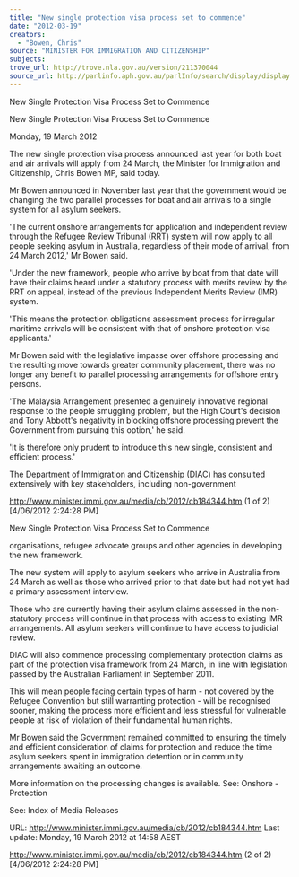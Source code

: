 ```yaml
---
title: "New single protection visa process set to commence"
date: "2012-03-19"
creators:
  - "Bowen, Chris"
source: "MINISTER FOR IMMIGRATION AND CITIZENSHIP"
subjects:
trove_url: http://trove.nla.gov.au/version/211370044
source_url: http://parlinfo.aph.gov.au/parlInfo/search/display/display.w3p;query=Id%3A%22media/pressrel/1688941%22
---
```


 New Single Protection Visa Process Set to Commence

 New Single Protection Visa  Process Set to Commence

 Monday, 19 March 2012

 The new single protection visa process announced last year for both  boat and air arrivals will apply from 24 March, the Minister for  Immigration and Citizenship, Chris Bowen MP, said today.

 Mr Bowen announced in November last year that the government  would be changing the two parallel processes for boat and air arrivals  to a single system for all asylum seekers.

 'The current onshore arrangements for application and independent  review through the Refugee Review Tribunal (RRT) system will now  apply to all people seeking asylum in Australia, regardless of their  mode of arrival, from 24 March 2012,' Mr Bowen said.

 'Under the new framework, people who arrive by boat from that date  will have their claims heard under a statutory process with merits  review by the RRT on appeal, instead of the previous Independent  Merits Review (IMR) system.

 'This means the protection obligations assessment process for irregular  maritime arrivals will be consistent with that of onshore protection visa  applicants.'

 Mr Bowen said with the legislative impasse over offshore processing  and the resulting move towards greater community placement, there  was no longer any benefit to parallel processing arrangements for  offshore entry persons.

 'The Malaysia Arrangement presented a genuinely innovative regional  response to the people smuggling problem, but the High Court's  decision and Tony Abbott's negativity in blocking offshore processing  prevent the Government from pursuing this option,' he said.

 'It is therefore only prudent to introduce this new single, consistent and  efficient process.'

 The Department of Immigration and Citizenship (DIAC) has consulted  extensively with key stakeholders, including non-government 

 http://www.minister.immi.gov.au/media/cb/2012/cb184344.htm (1 of 2) [4/06/2012 2:24:28 PM]

 New Single Protection Visa Process Set to Commence

 organisations, refugee advocate groups and other agencies in  developing the new framework.

 The new system will apply to asylum seekers who arrive in Australia  from 24 March as well as those who arrived prior to that date but had  not yet had a primary assessment interview.

 Those who are currently having their asylum claims assessed in the  non-statutory process will continue in that process with access to  existing IMR arrangements. All asylum seekers will continue to have  access to judicial review.

 DIAC will also commence processing complementary protection claims  as part of the protection visa framework from 24 March, in line with  legislation passed by the Australian Parliament in September 2011.

 This will mean people facing certain types of harm - not covered by the  Refugee Convention but still warranting protection - will be recognised  sooner, making the process more efficient and less stressful for  vulnerable people at risk of violation of their fundamental human rights.

 Mr Bowen said the Government remained committed to ensuring the  timely and efficient consideration of claims for protection and reduce  the time asylum seekers spent in immigration detention or in  community arrangements awaiting an outcome.

 More information on the processing changes is available.  See: Onshore - Protection

 See: Index of Media Releases

 URL: http://www.minister.immi.gov.au/media/cb/2012/cb184344.htm  Last update: Monday, 19 March 2012 at 14:58 AEST 

 http://www.minister.immi.gov.au/media/cb/2012/cb184344.htm (2 of 2) [4/06/2012 2:24:28 PM]


